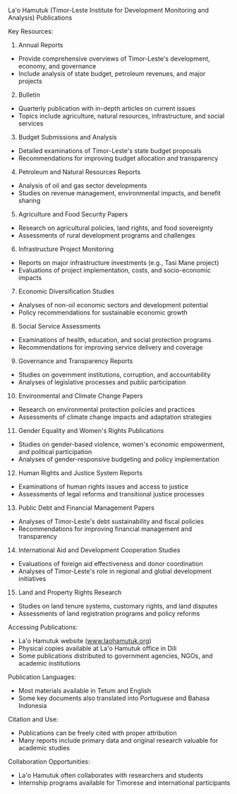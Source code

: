 La'o Hamutuk (Timor-Leste Institute for Development Monitoring and Analysis) Publications

Key Resources:

1. Annual Reports
- Provide comprehensive overviews of Timor-Leste's development, economy, and governance
- Include analysis of state budget, petroleum revenues, and major projects

2. Bulletin
- Quarterly publication with in-depth articles on current issues
- Topics include agriculture, natural resources, infrastructure, and social services

3. Budget Submissions and Analysis
- Detailed examinations of Timor-Leste's state budget proposals
- Recommendations for improving budget allocation and transparency

4. Petroleum and Natural Resources Reports
- Analysis of oil and gas sector developments
- Studies on revenue management, environmental impacts, and benefit sharing

5. Agriculture and Food Security Papers
- Research on agricultural policies, land rights, and food sovereignty
- Assessments of rural development programs and challenges

6. Infrastructure Project Monitoring
- Reports on major infrastructure investments (e.g., Tasi Mane project)
- Evaluations of project implementation, costs, and socio-economic impacts

7. Economic Diversification Studies
- Analyses of non-oil economic sectors and development potential
- Policy recommendations for sustainable economic growth

8. Social Service Assessments
- Examinations of health, education, and social protection programs
- Recommendations for improving service delivery and coverage

9. Governance and Transparency Reports
- Studies on government institutions, corruption, and accountability
- Analyses of legislative processes and public participation

10. Environmental and Climate Change Papers
- Research on environmental protection policies and practices
- Assessments of climate change impacts and adaptation strategies

11. Gender Equality and Women's Rights Publications
- Studies on gender-based violence, women's economic empowerment, and political participation
- Analyses of gender-responsive budgeting and policy implementation

12. Human Rights and Justice System Reports
- Examinations of human rights issues and access to justice
- Assessments of legal reforms and transitional justice processes

13. Public Debt and Financial Management Papers
- Analyses of Timor-Leste's debt sustainability and fiscal policies
- Recommendations for improving financial management and transparency

14. International Aid and Development Cooperation Studies
- Evaluations of foreign aid effectiveness and donor coordination
- Analyses of Timor-Leste's role in regional and global development initiatives

15. Land and Property Rights Research
- Studies on land tenure systems, customary rights, and land disputes
- Assessments of land registration programs and policy reforms

Accessing Publications:
- La'o Hamutuk website (www.laohamutuk.org)
- Physical copies available at La'o Hamutuk office in Dili
- Some publications distributed to government agencies, NGOs, and academic institutions

Publication Languages:
- Most materials available in Tetum and English
- Some key documents also translated into Portuguese and Bahasa Indonesia

Citation and Use:
- Publications can be freely cited with proper attribution
- Many reports include primary data and original research valuable for academic studies

Collaboration Opportunities:
- La'o Hamutuk often collaborates with researchers and students
- Internship programs available for Timorese and international participants